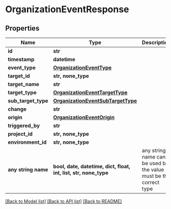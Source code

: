 # OrganizationEventResponse


## Properties
Name | Type | Description | Notes
------------ | ------------- | ------------- | -------------
**id** | **str** |  | [optional] 
**timestamp** | **datetime** |  | [optional] 
**event_type** | [**OrganizationEventType**](OrganizationEventType.md) |  | [optional] 
**target_id** | **str, none_type** |  | [optional] 
**target_name** | **str** |  | [optional] 
**target_type** | [**OrganizationEventTargetType**](OrganizationEventTargetType.md) |  | [optional] 
**sub_target_type** | [**OrganizationEventSubTargetType**](OrganizationEventSubTargetType.md) |  | [optional] 
**change** | **str** |  | [optional] 
**origin** | [**OrganizationEventOrigin**](OrganizationEventOrigin.md) |  | [optional] 
**triggered_by** | **str** |  | [optional] 
**project_id** | **str, none_type** |  | [optional] 
**environment_id** | **str, none_type** |  | [optional] 
**any string name** | **bool, date, datetime, dict, float, int, list, str, none_type** | any string name can be used but the value must be the correct type | [optional]

[[Back to Model list]](../README.md#documentation-for-models) [[Back to API list]](../README.md#documentation-for-api-endpoints) [[Back to README]](../README.md)


